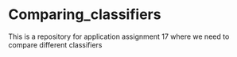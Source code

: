 # Comparing_classifiers
This is a repository for application assignment 17 where we need to compare different classifiers
